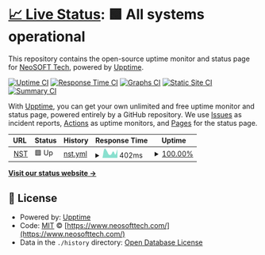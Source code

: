 # [📈 Live Status](https://neosoft-technologies.github.io/x-experiment-uptime): <!--live status--> **🟩 All systems operational**

This repository contains the open-source uptime monitor and status page for [NeoSOFT Tech](https://www.neosofttech.com/), powered by [Upptime](https://github.com/upptime/upptime).

[![Uptime CI](https://github.com/neosoft-technologies/x-experiment-uptime/workflows/Uptime%20CI/badge.svg)](https://github.com/neosoft-technologies/x-experiment-uptime/actions?query=workflow%3A%22Uptime+CI%22)
[![Response Time CI](https://github.com/neosoft-technologies/x-experiment-uptime/workflows/Response%20Time%20CI/badge.svg)](https://github.com/neosoft-technologies/x-experiment-uptime/actions?query=workflow%3A%22Response+Time+CI%22)
[![Graphs CI](https://github.com/neosoft-technologies/x-experiment-uptime/workflows/Graphs%20CI/badge.svg)](https://github.com/neosoft-technologies/x-experiment-uptime/actions?query=workflow%3A%22Graphs+CI%22)
[![Static Site CI](https://github.com/neosoft-technologies/x-experiment-uptime/workflows/Static%20Site%20CI/badge.svg)](https://github.com/neosoft-technologies/x-experiment-uptime/actions?query=workflow%3A%22Static+Site+CI%22)
[![Summary CI](https://github.com/neosoft-technologies/x-experiment-uptime/workflows/Summary%20CI/badge.svg)](https://github.com/neosoft-technologies/x-experiment-uptime/actions?query=workflow%3A%22Summary+CI%22)

With [Upptime](https://upptime.js.org), you can get your own unlimited and free uptime monitor and status page, powered entirely by a GitHub repository. We use [Issues](https://github.com/neosoft-technologies/x-experiment-uptime/issues) as incident reports, [Actions](https://github.com/neosoft-technologies/x-experiment-uptime/actions) as uptime monitors, and [Pages](https://neosoft-technologies.github.io/x-experiment-uptime) for the status page.

<!--start: status pages-->
<!-- This summary is generated by Upptime (https://github.com/upptime/upptime) -->
<!-- Do not edit this manually, your changes will be overwritten -->
<!-- prettier-ignore -->
| URL | Status | History | Response Time | Uptime |
| --- | ------ | ------- | ------------- | ------ |
| <img alt="" src="https://favicons.githubusercontent.com/www.neosofttech.com" height="13"> [NST](https://www.neosofttech.com/) | 🟩 Up | [nst.yml](https://github.com/NeoSOFT-Technologies/x-experiment-uptime/commits/HEAD/history/nst.yml) | <details><summary><img alt="Response time graph" src="./graphs/nst/response-time-week.png" height="20"> 402ms</summary><br><a href="https://NeoSOFT-Technologies.github.io/x-experiment-uptime/history/nst"><img alt="Response time 555" src="https://img.shields.io/endpoint?url=https%3A%2F%2Fraw.githubusercontent.com%2FNeoSOFT-Technologies%2Fx-experiment-uptime%2FHEAD%2Fapi%2Fnst%2Fresponse-time.json"></a><br><a href="https://NeoSOFT-Technologies.github.io/x-experiment-uptime/history/nst"><img alt="24-hour response time 583" src="https://img.shields.io/endpoint?url=https%3A%2F%2Fraw.githubusercontent.com%2FNeoSOFT-Technologies%2Fx-experiment-uptime%2FHEAD%2Fapi%2Fnst%2Fresponse-time-day.json"></a><br><a href="https://NeoSOFT-Technologies.github.io/x-experiment-uptime/history/nst"><img alt="7-day response time 402" src="https://img.shields.io/endpoint?url=https%3A%2F%2Fraw.githubusercontent.com%2FNeoSOFT-Technologies%2Fx-experiment-uptime%2FHEAD%2Fapi%2Fnst%2Fresponse-time-week.json"></a><br><a href="https://NeoSOFT-Technologies.github.io/x-experiment-uptime/history/nst"><img alt="30-day response time 434" src="https://img.shields.io/endpoint?url=https%3A%2F%2Fraw.githubusercontent.com%2FNeoSOFT-Technologies%2Fx-experiment-uptime%2FHEAD%2Fapi%2Fnst%2Fresponse-time-month.json"></a><br><a href="https://NeoSOFT-Technologies.github.io/x-experiment-uptime/history/nst"><img alt="1-year response time 555" src="https://img.shields.io/endpoint?url=https%3A%2F%2Fraw.githubusercontent.com%2FNeoSOFT-Technologies%2Fx-experiment-uptime%2FHEAD%2Fapi%2Fnst%2Fresponse-time-year.json"></a></details> | <details><summary><a href="https://NeoSOFT-Technologies.github.io/x-experiment-uptime/history/nst">100.00%</a></summary><a href="https://NeoSOFT-Technologies.github.io/x-experiment-uptime/history/nst"><img alt="All-time uptime 99.84%" src="https://img.shields.io/endpoint?url=https%3A%2F%2Fraw.githubusercontent.com%2FNeoSOFT-Technologies%2Fx-experiment-uptime%2FHEAD%2Fapi%2Fnst%2Fuptime.json"></a><br><a href="https://NeoSOFT-Technologies.github.io/x-experiment-uptime/history/nst"><img alt="24-hour uptime 100.00%" src="https://img.shields.io/endpoint?url=https%3A%2F%2Fraw.githubusercontent.com%2FNeoSOFT-Technologies%2Fx-experiment-uptime%2FHEAD%2Fapi%2Fnst%2Fuptime-day.json"></a><br><a href="https://NeoSOFT-Technologies.github.io/x-experiment-uptime/history/nst"><img alt="7-day uptime 100.00%" src="https://img.shields.io/endpoint?url=https%3A%2F%2Fraw.githubusercontent.com%2FNeoSOFT-Technologies%2Fx-experiment-uptime%2FHEAD%2Fapi%2Fnst%2Fuptime-week.json"></a><br><a href="https://NeoSOFT-Technologies.github.io/x-experiment-uptime/history/nst"><img alt="30-day uptime 99.93%" src="https://img.shields.io/endpoint?url=https%3A%2F%2Fraw.githubusercontent.com%2FNeoSOFT-Technologies%2Fx-experiment-uptime%2FHEAD%2Fapi%2Fnst%2Fuptime-month.json"></a><br><a href="https://NeoSOFT-Technologies.github.io/x-experiment-uptime/history/nst"><img alt="1-year uptime 99.84%" src="https://img.shields.io/endpoint?url=https%3A%2F%2Fraw.githubusercontent.com%2FNeoSOFT-Technologies%2Fx-experiment-uptime%2FHEAD%2Fapi%2Fnst%2Fuptime-year.json"></a></details>

<!--end: status pages-->

[**Visit our status website →**](https://neosoft-technologies.github.io/x-experiment-uptime)

## 📄 License

- Powered by: [Upptime](https://github.com/upptime/upptime)
- Code: [MIT](./LICENSE) © [https://www.neosofttech.com/](https://www.neosofttech.com/)
- Data in the `./history` directory: [Open Database License](https://opendatacommons.org/licenses/odbl/1-0/)

